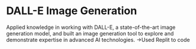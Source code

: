 # DALL-E Image Generation 
Applied knowledge in working with DALL-E, a state-of-the-art image generation model, 
and built an image generation tool to explore and
demonstrate expertise in advanced AI technologies.
->Used Replit to code

